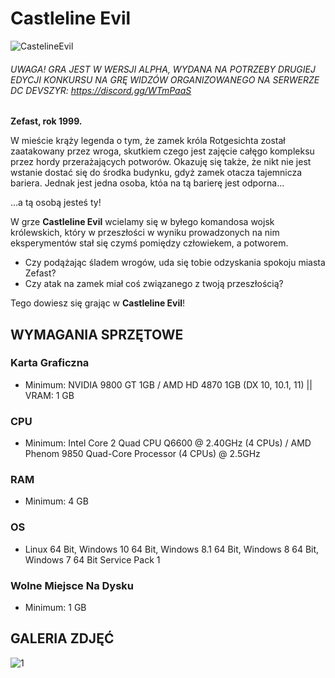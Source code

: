# Castleline Evil
 ![CastelineEvil](https://user-images.githubusercontent.com/51244922/139240639-13de6508-12d4-4bcd-b033-f89542b6ba95.png)
 
###### UWAGA! GRA JEST W WERSJI ALPHA, WYDANA NA POTRZEBY DRUGIEJ EDYCJI KONKURSU NA GRĘ WIDZÓW ORGANIZOWANEGO NA SERWERZE DC DEVSZYR: https://discord.gg/WTmPaaS
	
**Zefast, rok 1999.**

W mieście krąży legenda o tym, że zamek króla Rotgesichta został zaatakowany przez wroga,
skutkiem czego jest zajęcie całęgo kompleksu przez hordy przerażających potworów.
Okazuję się także, że nikt nie jest wstanie dostać się do środka budynku, gdyż
zamek otacza tajemnicza bariera. Jednak jest jedna osoba, któa na tą barierę jest odporna...

...a tą osobą jesteś ty!

W grze **Castleline Evil** wcielamy się w byłego komandosa wojsk królewskich, który w przeszłości
w wyniku prowadzonych na nim eksperymentów stał się czymś pomiędzy człowiekem, a potworem.
* Czy podążając śladem wrogów, uda się tobie odzyskania spokoju miasta Zefast?
* Czy atak na zamek miał coś związanego z twoją przeszłością?

Tego dowiesz się grając w **Castleline Evil**!

## WYMAGANIA SPRZĘTOWE
### Karta Graficzna
* Minimum: NVIDIA 9800 GT 1GB / AMD HD 4870 1GB (DX 10, 10.1, 11) || VRAM: 1 GB
### CPU
* Minimum: Intel Core 2 Quad CPU Q6600 @ 2.40GHz (4 CPUs) / AMD Phenom 9850 Quad-Core Processor (4 CPUs) @ 2.5GHz
### RAM
* Minimum: 4 GB
### OS
* Linux 64 Bit, Windows 10 64 Bit, Windows 8.1 64 Bit, Windows 8 64 Bit, Windows 7 64 Bit Service Pack 1
### Wolne Miejsce Na Dysku
* Minimum: 1 GB

## GALERIA ZDJĘĆ
![1](https://user-images.githubusercontent.com/51244922/138364795-c0170fee-6eac-4408-93c8-46e793b44b60.png)
